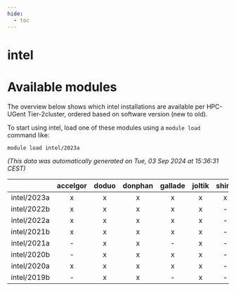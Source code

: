 ```yaml
---
hide:
  - toc
---
```


intel
=====

# Available modules


The overview below shows which intel installations are available per HPC-UGent Tier-2cluster, ordered based on software version (new to old).

To start using intel, load one of these modules using a `module load` command like:

```shell
module load intel/2023a
```

*(This data was automatically generated on Tue, 03 Sep 2024 at 15:36:31 CEST)*  

| |accelgor|doduo|donphan|gallade|joltik|shinx|skitty|
| :---: | :---: | :---: | :---: | :---: | :---: | :---: | :---: |
|intel/2023a|x|x|x|x|x|x|x|
|intel/2022b|x|x|x|x|x|-|x|
|intel/2022a|x|x|x|x|x|-|x|
|intel/2021b|x|x|x|x|x|-|x|
|intel/2021a|-|x|x|-|x|-|x|
|intel/2020b|-|x|x|x|x|-|x|
|intel/2020a|x|x|x|x|x|-|x|
|intel/2019b|-|x|x|-|x|-|x|
